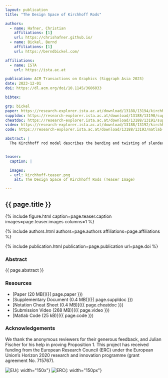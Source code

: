 ```yaml
---
layout: publication
title: "The Design Space of Kirchhoff Rods"

authors:
  - name: Hafner, Christian
    affiliations: [1]
    url: https://chrishafner.github.io/
  - name: Bickel, Bernd
    affiliations: [1]
    url: https://berndbickel.com/

affiliations:
  - name: ISTA
    url: https://ista.ac.at

publication: ACM Transactions on Graphics (Siggraph Asia 2023)
date: 2023-12-01
doi: https://dl.acm.org/doi/10.1145/3606033

bibtex:

grp: bickel
paper: https://research-explorer.ista.ac.at/download/13188/13194/kirchhoff-rods.pdf
suppldoc: https://research-explorer.ista.ac.at/download/13188/13190/supp-main.pdf
cheatdoc: https://research-explorer.ista.ac.at/download/13188/13191/supp-cheat.pdf
video: https://research-explorer.ista.ac.at/download/13188/13192/kirchhoff-video-final.mp4
code: https://research-explorer.ista.ac.at/download/13188/13193/matlab-submission.zip

abstract: |
  The Kirchhoff rod model describes the bending and twisting of slender elastic rods in three dimensions, and has been widely studied to enable the prediction of how a rod will deform, given its geometry and boundary conditions. In this work, we study a number of inverse problems with the goal of computing the geometry of a straight rod that will automatically deform to match a curved target shape after attaching its endpoints to a support structure. Our solution lets us finely control the static equilibrium state of a rod by varying the cross-sectional profiles along its length. We also show that the set of physically realizable equilibrium states admits a concise geometric description in terms of linear line complexes, which leads to very efficient computational design algorithms. Implemented in an interactive software tool, they allow us to convert three-dimensional hand-drawn spline curves to elastic rods, and give feedback about the feasibility and practicality of a design in real time. We demonstrate the efficacy of our method by designing and manufacturing several physical prototypes with applications to interior design and soft robotics.


teaser:
  caption: |

  images:
  - url: kirchhoff-teaser.png
    alt: The Design Space of Kirchhoff Rods (Teaser Image)

---
```


## {{ page.title }}

{% include figure.html caption=page.teaser.caption images=page.teaser.images columns=1 %}

{% include authors.html authors=page.authors affiliations=page.affiliations %}

{% include publication.html publication=page.publication url=page.doi %}

### Abstract

{{ page.abstract }}

### Resources

* [Paper (20 MB)]({{ page.paper }})
* [Supplementary Document (0.4 MB)]({{ page.suppldoc }})
* [Notation Cheat Sheet (0.4 MB)]({{ page.cheatdoc }})
* [Submission Video (268 MB)]({{ page.video }})
* [Matlab Code (25 kB)]({{ page.code }})

### Acknowledgements
We thank the anonymous reviewers for their generous feedback, and Julian Fischer for his help in proving Proposition 1. This project has received funding from the European Research Council (ERC) under the European Union’s Horizon 2020 research and innovation programme (grant agreement No. 715767).

![EU](flag_yellow_low.jpg){: width="150x"}
![ERC](LOGO-ERC.jpg){: width="150px"}
